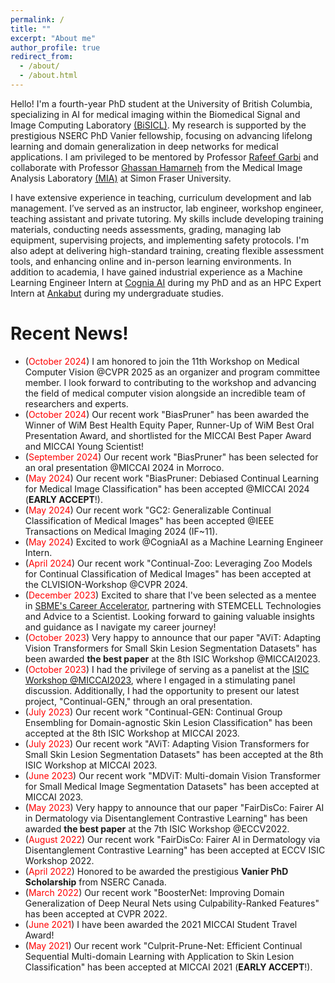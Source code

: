 ```yaml
---
permalink: /
title: ""
excerpt: "About me"
author_profile: true
redirect_from: 
  - /about/
  - /about.html
---
```


Hello! I'm a fourth-year PhD student at the University of British Columbia, specializing in AI for medical imaging within the Biomedical Signal and Image Computing Laboratory [(BiSICL)](https://bisicl.ece.ubc.ca/). My research is supported by the prestigious NSERC PhD Vanier fellowship, focusing on advancing lifelong learning and domain generalization in deep networks for medical applications. I am privileged to be mentored by Professor [Rafeef Garbi](https://scholar.google.com/citations?hl=en&user=Mwscz1IAAAAJ&view_op=list_works&sortby=pubdate) and collaborate with Professor [Ghassan Hamarneh](https://scholar.google.com/citations?hl=en&user=61DdlkAAAAAJ&view_op=list_works&sortby=pubdate) from the Medical Image Analysis Laboratory [(MIA)](https://www.medicalimageanalysis.com/) at Simon Fraser University.

I have extensive experience in teaching, curriculum development and lab management. I’ve served as an instructor, lab engineer, workshop engineer, teaching assistant and private tutoring. My skills include developing training materials, conducting needs assessments, grading, managing lab equipment, supervising projects, and implementing safety protocols. I'm also adept at delivering high-standard training, creating flexible assessment tools, and enhancing online and in-person learning environments. In addition to academia, I have gained industrial experience as a Machine Learning Engineer Intern at [Cognia AI](https://www.cognia.ca/) during my PhD and as an HPC Expert Intern at [Ankabut](https://www.ankabut.ae/) during my undergraduate studies. 


Recent News!
======
- (<span style="color: red;">October 2024</span>) I am honored to join the 11th Workshop on Medical Computer Vision @CVPR 2025 as an organizer and program committee member. I look forward to contributing to the workshop and advancing the field of medical computer vision alongside an incredible team of researchers and experts. 
- (<span style="color: red;">October 2024</span>) Our recent work "BiasPruner" has been awarded the Winner of WiM Best Health Equity Paper, Runner-Up of WiM Best Oral Presentation Award, and shortlisted for the MICCAI Best Paper Award and MICCAI Young Scientist! 
- (<span style="color: red;">September 2024</span>) Our recent work "BiasPruner" has been selected for an oral presentation @MICCAI 2024 in Morroco. 
- (<span style="color: red;">May 2024</span>) Our recent work "BiasPruner: Debiased Continual Learning for Medical Image Classification" has been accepted @MICCAI 2024 (**EARLY ACCEPT**!).  
- (<span style="color: red;">May 2024</span>) Our recent work "GC2: Generalizable Continual Classification of Medical Images" has been accepted @IEEE Transactions on Medical Imaging 2024 (IF~11).  
- (<span style="color: red;">May 2024</span>) Excited to work @CogniaAI as a Machine Learning Engineer Intern.
- (<span style="color: red;">April 2024</span>) Our recent work "Continual-Zoo: Leveraging Zoo Models for Continual Classification of Medical Images" has been accepted at the CLVISION-Workshop @CVPR 2024.
- (<span style="color: red;">December 2023</span>) Excited to share that I've been selected as a mentee in [SBME's Career Accelerator](https://bme.ubc.ca/sbme-career-accelerator/), partnering with STEMCELL Technologies and Advice to a Scientist. Looking forward to gaining valuable insights and guidance as I navigate my career journey!
- (<span style="color: red;">October 2023</span>) Very happy to announce that our paper "AViT: Adapting Vision Transformers for Small Skin Lesion Segmentation Datasets" has been awarded **the best paper** at the 8th ISIC Workshop @MICCAI2023.
- (<span style="color: red;">October 2023</span>) I had the privilege of serving as a panelist at the [ISIC Workshop @MICCAI2023](https://workshop2023.isic-archive.com/), where I engaged in a stimulating panel discussion. Additionally, I had the opportunity to present our latest project, "Continual-GEN," through an oral presentation. 
- (<span style="color: red;">July 2023</span>) Our recent work "Continual-GEN: Continual Group Ensembling for Domain-agnostic Skin Lesion Classification" has been accepted at the 8th ISIC Workshop at MICCAI 2023.
- (<span style="color: red;">July 2023</span>) Our recent work "AViT: Adapting Vision Transformers for Small Skin Lesion Segmentation Datasets" has been accepted at the 8th ISIC Workshop at MICCAI 2023.
- (<span style="color: red;">June 2023</span>) Our recent work "MDViT: Multi-domain Vision Transformer for Small Medical Image Segmentation Datasets" has been accepted at MICCAI 2023.
- (<span style="color: red;">May 2023</span>) Very happy to announce that our paper "FairDisCo: Fairer AI in Dermatology via Disentanglement Contrastive Learning" has been awarded **the best paper** at the 7th ISIC Workshop @ECCV2022. 
- (<span style="color: red;">August 2022</span>) Our recent work "FairDisCo: Fairer AI in Dermatology via Disentanglement Contrastive Learning" has been accepted at ECCV ISIC Workshop 2022.
- (<span style="color: red;">April 2022</span>) Honored to be awarded the prestigious **Vanier PhD Scholarship** from NSERC Canada. 
- (<span style="color: red;">March 2022</span>) Our recent work "BoosterNet: Improving Domain Generalization of Deep Neural Nets using Culpability-Ranked Features" has been accepted at CVPR 2022.
- (<span style="color: red;">June 2021</span>) I have been awarded the 2021 MICCAI Student Travel Award!
- (<span style="color: red;">May 2021</span>) Our recent work "Culprit-Prune-Net: Efficient Continual Sequential Multi-domain Learning with Application to Skin Lesion Classification" has been accepted at MICCAI 2021 (**EARLY ACCEPT**!).  

